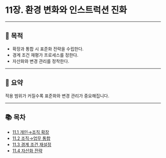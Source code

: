 # 11장. 환경 변화와 인스트럭션 진화

---

## 🎯 목적
- 확장과 통합 시 표준화 전략을 수립한다.  
- 경계 조건 재평가 프로세스를 정한다.  
- 자산화와 변경 관리를 정착한다.  

---

## 📌 요약
적용 범위가 커질수록 표준화와 변경 관리가 중요해집니다.

---

## 📚 목차
- [11.1 개인→조직 확장](./11-1-scale-up.md)
- [11.2 조직→업무 통합](./11-2-integration.md)
- [11.3 경계 조건 재설정](./11-3-boundary-reset.md)
- [11.4 자산화 전략](./11-4-assetization.md)

